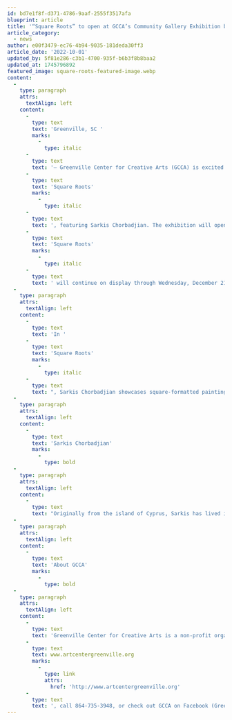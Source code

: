 ```yaml
---
id: bd7e1f8f-d371-4786-9aaf-2555f3517afa
blueprint: article
title: '“Square Roots” to open at GCCA’s Community Gallery Exhibition begins First Friday, November 4th, 2022'
article_category:
  - news
author: e00f3479-ec76-4b94-9035-181deda30ff3
article_date: '2022-10-01'
updated_by: 5f81e286-c3b1-4700-935f-b6b3f8b8baa2
updated_at: 1745796892
featured_image: square-roots-featured-image.webp
content:
  -
    type: paragraph
    attrs:
      textAlign: left
    content:
      -
        type: text
        text: 'Greenville, SC '
        marks:
          -
            type: italic
      -
        type: text
        text: '– Greenville Center for Creative Arts (GCCA) is excited to announce the opening of a new Community Gallery solo exhibition, '
      -
        type: text
        text: 'Square Roots'
        marks:
          -
            type: italic
      -
        type: text
        text: ', featuring Sarkis Chorbadjian. The exhibition will open on Friday, November 4th from 6 - 9 pm. '
      -
        type: text
        text: 'Square Roots'
        marks:
          -
            type: italic
      -
        type: text
        text: ' will continue on display through Wednesday, December 21st, 2022.'
  -
    type: paragraph
    attrs:
      textAlign: left
    content:
      -
        type: text
        text: 'In '
      -
        type: text
        text: 'Square Roots'
        marks:
          -
            type: italic
      -
        type: text
        text: ", Sarkis Chorbadjian showcases square-formatted paintings that explore the application and removal of oil & cold wax layers. For Sarkis, scratching large, square painting surfaces to their roots reveals an emotional significance that is a product of the process in which he works. His abstract landscape paintings are personal responses to places he has visited or imagined. The viewer is invited to travel with the artist, to feel and sense the memories, and to discover new ones.\_"
  -
    type: paragraph
    attrs:
      textAlign: left
    content:
      -
        type: text
        text: 'Sarkis Chorbadjian'
        marks:
          -
            type: bold
  -
    type: paragraph
    attrs:
      textAlign: left
    content:
      -
        type: text
        text: "Originally from the island of Cyprus, Sarkis has lived in Greenville South Carolina since 1978. Formerly of the decorative arts, interiors, and gilding world, Sarkis’ background in color and design informs his current abstract expressionist painting style. Experiences from travel and memories of the ancient world play a major role in his artwork.\_ His abstract landscape paintings are personal responses to places he has visited or imagined. The viewer is invited to travel with the artist, to feel and sense the memories, and to discover new ones.\_"
  -
    type: paragraph
    attrs:
      textAlign: left
    content:
      -
        type: text
        text: 'About GCCA'
        marks:
          -
            type: bold
  -
    type: paragraph
    attrs:
      textAlign: left
    content:
      -
        type: text
        text: 'Greenville Center for Creative Arts is a non-profit organization that aims to enrich the cultural fabric of the community through visual arts promotion, education, and inspiration. For more information, visit '
      -
        type: text
        text: www.artcentergreenville.org
        marks:
          -
            type: link
            attrs:
              href: 'http://www.artcentergreenville.org'
      -
        type: text
        text: ', call 864-735-3948, or check out GCCA on Facebook (Greenville Center for Creative Arts) & Instagram (@artcentergvl).'
---
```


